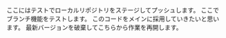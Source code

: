 ここにはテストでローカルリポジトリをステージしてプッシュします。
ここでブランチ機能をテストします。
このコードをメインに採用していきたいと思います。
最新バージョンを破棄してこちらから作業を再開します。